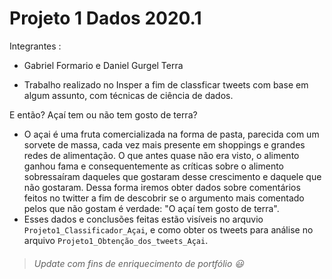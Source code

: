 # Projeto 1 Dados 2020.1

Integrantes : 
* Gabriel Formario e Daniel Gurgel Terra

* Trabalho realizado no Insper a fim de classficar tweets com base em algum assunto, com técnicas de ciência de dados.
  
  
E então? Açaí tem ou não tem gosto de terra?
* O açai é uma fruta comercializada na forma de pasta, parecida com um sorvete de massa, cada vez mais presente em shoppings e grandes redes de alimentação. O que antes quase não era visto, o alimento ganhou fama e consequentemente as críticas sobre o alimento sobressaíram daqueles que gostaram desse crescimento e daquele que não gostaram. Dessa forma iremos obter dados sobre comentários feitos no twitter a fim de descobrir se o argumento mais comentado pelos que não gostam é verdade: "O açaí tem gosto de terra".
* Esses dados e conclusões feitas estão visíveis no arquvio `Projeto1_Classificador_Açai`, e como obter os tweets para análise no arquivo `Projeto1_Obtenção_dos_tweets_Açai`.


> ###### _Update com fins de enriquecimento de  portfólio_ 😃
